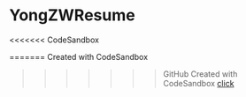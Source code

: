 # YongZWResume

<<<<<<< CodeSandbox

=======
Created with CodeSandbox

> > > > > > > GitHub
> > > > > > > Created with CodeSandbox
> > > > > > > [click](https://codesandbox.io/s/github/soyayong/YongZWResume)
